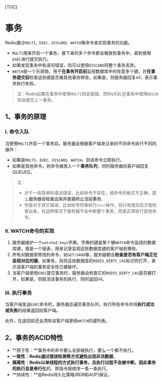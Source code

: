 [TOC]

# 事务

Redis通过`MULTI、EXEC、DISCARD、WATCH`等命令来实现事务的功能。

- `MULTI`用来开启一个事务，接下来的多个命令都会被放到事务中，直到使用`EXEC`进行提交执行。
- 如果发现事务中有语句错误，则可以使用`DISCARD`将整个事务丢弃。
- `WATCH`是一个乐观锁，用于**在事务开启前**监视数据库中的任意多个键，并**在事务提交前**检查这些键是否被其他事务修改，如果是，则服务器回复*nil*，表示事务执行失败。

> 注：Redis如果在事务中使用`MULTI`则会报错，而MySQL在事务中使用`BEGIN`则会提交上一事务。

## 1、事务的原理

### I.  命令入队

当使用`MULTI`开启一个事务后，服务器会根据客户端发过来的不同命令执行不同的操作：

- 如果是`MULTI、EXEC、DISCARD、WATCH`，则该命令立即执行。
- 如果是其他命令，则命令被放入一个**事务队列**，同时服务器向客户端回复*QUEUED*。

> 注：
>
> - 对于一些简单的语法错误，比如命令不存在，或命令的格式不正确，那么**服务器会检查出来并直接终止当前事务**。
> - 但是对于其它错误，比如给字符串执行`incr`操作，则只有提交后才能检查出来，在这种情况下服务器不会中断整个事务，而是正常执行其他命令。

### II. WATCH命令的实现

1. 服务器维护一个`watched_keys`字典，字典的键是某个被`WATCH`命令监视的数据库键，值是一个链表，用来记录监视这些数据库键的客户端有哪些。
2. 所有对数据库修改的命令，如`SET/SADD`等，服务器都会**检查是否有客户端正在监视对应的键**。如果有，则将这些数据库的`REDIS_DIRTY_CAS`标识符打开，表示该客户端的事务安全性已被破坏。
3. 当客户端使用`EXEC`提交事务时，服务器会检查它的`REDIS_DIRTY_CAS`是否被打开，如果是，则取消该事务的执行，同时返回*nil*。

### III. 执行事务

当客户端发送`EXEC`命令时，服务器会遍历事务队列，执行所有命令并将**执行成功或失败**的结果返回给客户端。

此外，在返回前还会清除该客户端曾经`WATCH`的键列表。

## 2、事务的ACID特性

- **原子性：**事务中的命令要么全部被执行，要么一个都不执行。
- **一致性：**Redis通过错误检测等方式**避免出现非法数据**。
- **隔离性：**Redis以单线程的方式执行事务，且执行过程不会被中断，因此事务的执行总是**串行化**的，即指令按顺序一条一条执行。
- **持续性：**由Redis持久化策略(*RDB*和*AOF*)保证。








